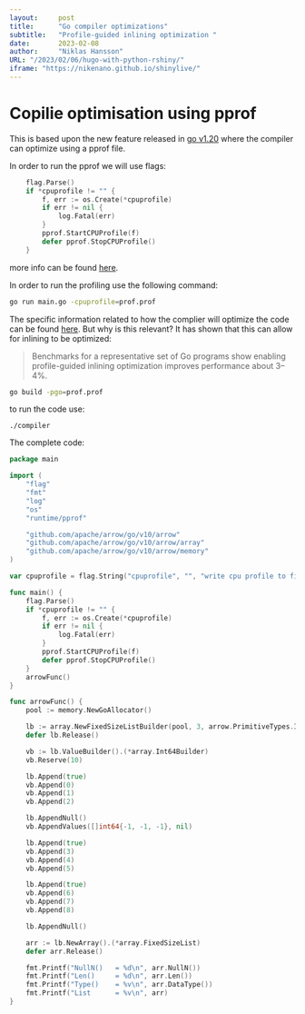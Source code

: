 ```yaml
---
layout:     post 
title:      "Go compiler optimizations"
subtitle:   "Profile-guided inlining optimization "
date:       2023-02-08
author:     "Niklas Hansson"
URL: "/2023/02/06/hugo-with-python-rshiny/"
iframe: "https://nikenano.github.io/shinylive/"
---
```



# Copilie optimisation using pprof

This is based upon the new feature released in [go v1.20](https://tip.golang.org/doc/go1.20) where the compiler can optimize using a pprof file. 

In order to run the pprof we will use flags: 

```go
    flag.Parse()
    if *cpuprofile != "" {
        f, err := os.Create(*cpuprofile)
        if err != nil {
            log.Fatal(err)
        }
        pprof.StartCPUProfile(f)
        defer pprof.StopCPUProfile()
    }
```

more info can be found [here](https://go.dev/blog/pprof). 

In order to run the profiling use the following command: 

```bash
go run main.go -cpuprofile=prof.prof
```

The specific information related to how the complier will optimize the code can be found [here](https://tip.golang.org/doc/go1.20#compiler). But why is this relevant? It has shown that this can allow for inlining to be optimized: 

> Benchmarks for a representative set of Go programs show enabling profile-guided inlining optimization improves performance about 3–4%.
> 

```bash
go build -pgo=prof.prof
```

to run the code use: 

```
./compiler
```

The complete code: 



```go
package main

import (
	"flag"
	"fmt"
	"log"
	"os"
	"runtime/pprof"

	"github.com/apache/arrow/go/v10/arrow"
	"github.com/apache/arrow/go/v10/arrow/array"
	"github.com/apache/arrow/go/v10/arrow/memory"
)

var cpuprofile = flag.String("cpuprofile", "", "write cpu profile to file")

func main() {
	flag.Parse()
	if *cpuprofile != "" {
		f, err := os.Create(*cpuprofile)
		if err != nil {
			log.Fatal(err)
		}
		pprof.StartCPUProfile(f)
		defer pprof.StopCPUProfile()
	}
	arrowFunc()
}

func arrowFunc() {
	pool := memory.NewGoAllocator()

	lb := array.NewFixedSizeListBuilder(pool, 3, arrow.PrimitiveTypes.Int64)
	defer lb.Release()

	vb := lb.ValueBuilder().(*array.Int64Builder)
	vb.Reserve(10)

	lb.Append(true)
	vb.Append(0)
	vb.Append(1)
	vb.Append(2)

	lb.AppendNull()
	vb.AppendValues([]int64{-1, -1, -1}, nil)

	lb.Append(true)
	vb.Append(3)
	vb.Append(4)
	vb.Append(5)

	lb.Append(true)
	vb.Append(6)
	vb.Append(7)
	vb.Append(8)

	lb.AppendNull()

	arr := lb.NewArray().(*array.FixedSizeList)
	defer arr.Release()

	fmt.Printf("NullN()   = %d\n", arr.NullN())
	fmt.Printf("Len()     = %d\n", arr.Len())
	fmt.Printf("Type()    = %v\n", arr.DataType())
	fmt.Printf("List      = %v\n", arr)
}
```